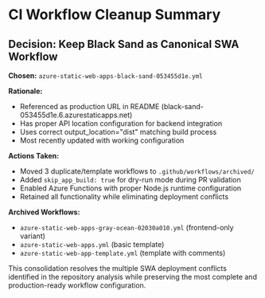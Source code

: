 # CI Workflow Cleanup Summary

## Decision: Keep Black Sand as Canonical SWA Workflow

**Chosen:** `azure-static-web-apps-black-sand-053455d1e.yml`

**Rationale:**
- Referenced as production URL in README (black-sand-053455d1e.6.azurestaticapps.net)
- Has proper API location configuration for backend integration
- Uses correct output_location="dist" matching build process
- Most recently updated with working configuration

**Actions Taken:**
- Moved 3 duplicate/template workflows to `.github/workflows/archived/`
- Added `skip_app_build: true` for dry-run mode during PR validation
- Enabled Azure Functions with proper Node.js runtime configuration
- Retained all functionality while eliminating deployment conflicts

**Archived Workflows:**
- `azure-static-web-apps-gray-ocean-02030a010.yml` (frontend-only variant)
- `azure-static-web-apps.yml` (basic template)
- `azure-static-web-app-template.yml` (template with comments)

This consolidation resolves the multiple SWA deployment conflicts identified in the repository analysis while preserving the most complete and production-ready workflow configuration.
